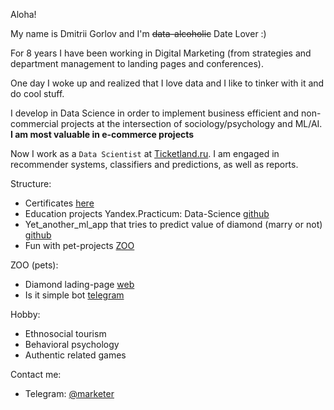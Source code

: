 Aloha!

My name is Dmitrii Gorlov and I'm <strike>data-alcoholic</strike> Date Lover :)

For 8 years I have been working in Digital Marketing (from strategies and department management to landing pages and conferences). 

One day I woke up and realized that I love data and I like to tinker with it and do cool stuff. 

I develop in Data Science in order to implement business efficient and non-commercial projects at the intersection of sociology/psychology and ML/AI. **I am most valuable in e-commerce projects**

Now I work as a `Data Scientist` at [Ticketland.ru](https://www.ticketland.ru/). I am engaged in recommender systems, classifiers and predictions, as well as reports.

Structure:
- Certificates [here](https://github.com/dmitriygorlov/certificates)
- Education projects Yandex.Practicum: Data-Science [github](https://github.com/dmitriygorlov/Yandex.Practikum_Data_Science)
- Yet_another_ml_app that tries to predict value of diamond (marry or not) [github](https://github.com/dmitriygorlov/Test-app-Diamod-Heroku) 
- Fun with pet-projects [ZOO](https://github.com/dmitriygorlov/fun-with-pets)

ZOO (pets):
- Diamond lading-page [web](https://how-big-is-love.herokuapp.com/)
- Is it simple bot [telegram](https://t.me/is_it_simple_bot)

Hobby:
- Ethnosocial tourism
- Behavioral psychology
- Authentic related games

Contact me:
- Telegram: [@marketer](https://t.me/marketer)

